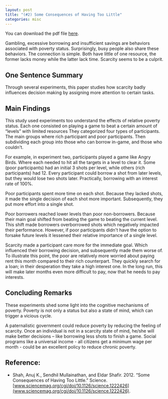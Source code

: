 ```yaml
---
layout: post
title: "(#2) Some Consequences of Having Too Little"
categories: misc
---
```


You can download the pdf file [here](https://jjgecon.github.io/files/opecon_pdfs/2.pdf).

Gambling, excessive borrowing and insufficient savings are behaviors associated with poverty status. Surprisingly, busy people also share these behaviors. The connection is simple. Both have little of one resource, the former lacks money while the latter lack time. Scarcity seems to be a culprit.

## One Sentence Summary

Through several experiments, this paper studies how scarcity badly influences decision making by assigning more attention to certain tasks.

## Main Findings

This study used experiments too understand the effects of relative poverty status. Each one consisted on playing a game to beat a certain amount of “levels” with limited resources They categorized four types of participants. The main groups where rich participant and poor participants. Then subdividing each group into those who can borrow in-game, and those who couldn't. 

For example, in experiment two, participants played a game like Angry Birds. Where each needed to hit all the targets in a level to clear it. Some (poor participants) had an initial 3 shots per level, while others (rich participants) had 12. Every participant could borrow a shot from later levels, but they would lose two shots later. Practically, borrowing with an interest rate of 100%.

Poor participants spent more time on each shot. Because they lacked shots, it made the single decision of each shot more important. Subsequently, they put more effort into a single shot.

Poor borrowers reached lower levels than poor non-borrowers. Because their main goal shifted from beating the game to beating the current level. This shift made borrowers overborrowed shots which negatively impacted their performance. However, if poor participants didn't have the option to forsake future levels it lessened their relative importance of a single level.

Scarcity made a participant care more for the immediate goal. Which influenced their borrowing decision, and subsequently made them worse of. To illustrate this point, the poor are relatively more worried about paying rent this month compared to their rich counterpart. They quickly search for a loan; in their desperation they take a high interest one. In the long run, this will make later months even more difficult to pay, now that he needs to pay interests.

## Concluding Remarks

These experiments shed some light into the cognitive mechanisms of poverty. Poverty is not only a status but also a state of mind, which can trigger a vicious cycle.

A paternalistic government could reduce poverty by reducing the feeling of scarcity. Once an individual is not in a scarcity state of mind, he/she will make better decisions – like borrowing less shots to finish a game. Social programs like a universal income - all citizens get a minimum wage per month - could be an excellent policy to reduce chronic poverty.

## Reference: 

* Shah, Anuj K., Sendhil Mullainathan, and Eldar Shafir. 2012. “Some Consequences of Having Too Little.” Science. [www.sciencemag.org/cgi/doi/10.1126/science.1222426](www.sciencemag.org/cgi/doi/10.1126/science.1222426).


